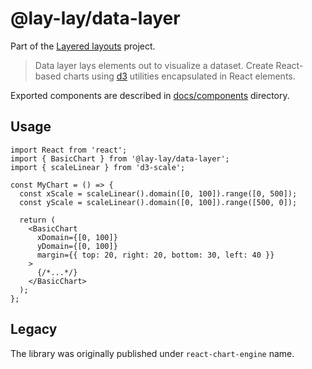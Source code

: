 # @lay-lay/data-layer

Part of the [Layered layouts](https://github.com/devgru/lay-lay) project.

> Data layer lays elements out to visualize a dataset. Create React-based charts using [d3](https://d3js.org) utilities encapsulated in React elements.

Exported components are described in [docs/components](./docs/components) directory.

## Usage

```tsx
import React from 'react';
import { BasicChart } from '@lay-lay/data-layer';
import { scaleLinear } from 'd3-scale';

const MyChart = () => {
  const xScale = scaleLinear().domain([0, 100]).range([0, 500]);
  const yScale = scaleLinear().domain([0, 100]).range([500, 0]);

  return (
    <BasicChart
      xDomain={[0, 100]}
      yDomain={[0, 100]}
      margin={{ top: 20, right: 20, bottom: 30, left: 40 }}
    >
      {/*...*/}
    </BasicChart>
  );
};
```

## Legacy

The library was originally published under `react-chart-engine` name.
